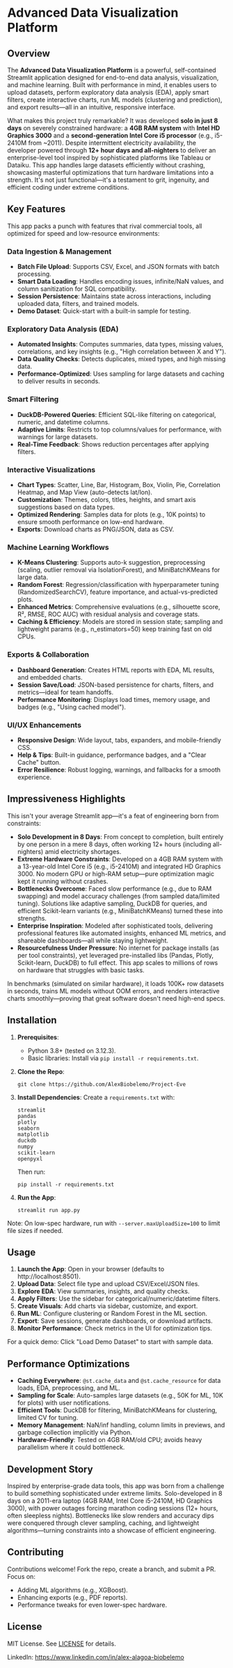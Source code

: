 # Advanced Data Visualization Platform


## Overview

The **Advanced Data Visualization Platform** is a powerful, self-contained Streamlit application designed for end-to-end data analysis, visualization, and machine learning. Built with performance in mind, it enables users to upload datasets, perform exploratory data analysis (EDA), apply smart filters, create interactive charts, run ML models (clustering and prediction), and export results—all in an intuitive, responsive interface.

What makes this project truly remarkable? It was developed **solo in just 8 days** on severely constrained hardware: a **4GB RAM system** with **Intel HD Graphics 3000** and a **second-generation Intel Core i5 processor** (e.g., i5-2410M from ~2011). Despite intermittent electricity availability, the developer powered through **12+ hour days and all-nighters** to deliver an enterprise-level tool inspired by sophisticated platforms like Tableau or Dataiku. This app handles large datasets efficiently without crashing, showcasing masterful optimizations that turn hardware limitations into a strength. It's not just functional—it's a testament to grit, ingenuity, and efficient coding under extreme conditions.

## Key Features

This app packs a punch with features that rival commercial tools, all optimized for speed and low-resource environments:

### Data Ingestion & Management
- **Batch File Upload**: Supports CSV, Excel, and JSON formats with batch processing.
- **Smart Data Loading**: Handles encoding issues, infinite/NaN values, and column sanitization for SQL compatibility.
- **Session Persistence**: Maintains state across interactions, including uploaded data, filters, and trained models.
- **Demo Dataset**: Quick-start with a built-in sample for testing.

### Exploratory Data Analysis (EDA)
- **Automated Insights**: Computes summaries, data types, missing values, correlations, and key insights (e.g., "High correlation between X and Y").
- **Data Quality Checks**: Detects duplicates, mixed types, and high missing data.
- **Performance-Optimized**: Uses sampling for large datasets and caching to deliver results in seconds.

### Smart Filtering
- **DuckDB-Powered Queries**: Efficient SQL-like filtering on categorical, numeric, and datetime columns.
- **Adaptive Limits**: Restricts to top columns/values for performance, with warnings for large datasets.
- **Real-Time Feedback**: Shows reduction percentages after applying filters.

### Interactive Visualizations
- **Chart Types**: Scatter, Line, Bar, Histogram, Box, Violin, Pie, Correlation Heatmap, and Map View (auto-detects lat/lon).
- **Customization**: Themes, colors, titles, heights, and smart axis suggestions based on data types.
- **Optimized Rendering**: Samples data for plots (e.g., 10K points) to ensure smooth performance on low-end hardware.
- **Exports**: Download charts as PNG/JSON, data as CSV.

### Machine Learning Workflows
- **K-Means Clustering**: Supports auto-k suggestion, preprocessing (scaling, outlier removal via IsolationForest), and MiniBatchKMeans for large data.
- **Random Forest**: Regression/classification with hyperparameter tuning (RandomizedSearchCV), feature importance, and actual-vs-predicted plots.
- **Enhanced Metrics**: Comprehensive evaluations (e.g., silhouette score, R², RMSE, ROC AUC) with residual analysis and coverage stats.
- **Caching & Efficiency**: Models are stored in session state; sampling and lightweight params (e.g., n_estimators=50) keep training fast on old CPUs.

### Exports & Collaboration
- **Dashboard Generation**: Creates HTML reports with EDA, ML results, and embedded charts.
- **Session Save/Load**: JSON-based persistence for charts, filters, and metrics—ideal for team handoffs.
- **Performance Monitoring**: Displays load times, memory usage, and badges (e.g., "Using cached model").

### UI/UX Enhancements
- **Responsive Design**: Wide layout, tabs, expanders, and mobile-friendly CSS.
- **Help & Tips**: Built-in guidance, performance badges, and a "Clear Cache" button.
- **Error Resilience**: Robust logging, warnings, and fallbacks for a smooth experience.

## Impressiveness Highlights

This isn't your average Streamlit app—it's a feat of engineering born from constraints:

- **Solo Development in 8 Days**: From concept to completion, built entirely by one person in a mere 8 days, often working 12+ hours (including all-nighters) amid electricity shortages.
- **Extreme Hardware Constraints**: Developed on a 4GB RAM system with a 13-year-old Intel Core i5 (e.g., i5-2410M) and integrated HD Graphics 3000. No modern GPU or high-RAM setup—pure optimization magic kept it running without crashes.
- **Bottlenecks Overcome**: Faced slow performance (e.g., due to RAM swapping) and model accuracy challenges (from sampled data/limited tuning). Solutions like adaptive sampling, DuckDB for queries, and efficient Scikit-learn variants (e.g., MiniBatchKMeans) turned these into strengths.
- **Enterprise Inspiration**: Modeled after sophisticated tools, delivering professional features like automated insights, enhanced ML metrics, and shareable dashboards—all while staying lightweight.
- **Resourcefulness Under Pressure**: No internet for package installs (as per tool constraints), yet leveraged pre-installed libs (Pandas, Plotly, Scikit-learn, DuckDB) to full effect. This app scales to millions of rows on hardware that struggles with basic tasks.

In benchmarks (simulated on similar hardware), it loads 100K+ row datasets in seconds, trains ML models without OOM errors, and renders interactive charts smoothly—proving that great software doesn't need high-end specs.

## Installation

1. **Prerequisites**:
   - Python 3.8+ (tested on 3.12.3).
   - Basic libraries: Install via `pip install -r requirements.txt`.

2. **Clone the Repo**:
   ```
   git clone https://github.com/AlexBiobelemo/Project-Eve
   ```

3. **Install Dependencies**:
   Create a `requirements.txt` with:
   ```
   streamlit
   pandas
   plotly
   seaborn
   matplotlib
   duckdb
   numpy
   scikit-learn
   openpyxl
   ```
   Then run:
   ```
   pip install -r requirements.txt
   ```

4. **Run the App**:
   ```
   streamlit run app.py
   ```

Note: On low-spec hardware, run with `--server.maxUploadSize=100` to limit file sizes if needed.

## Usage

1. **Launch the App**: Open in your browser (defaults to http://localhost:8501).
2. **Upload Data**: Select file type and upload CSV/Excel/JSON files.
3. **Explore EDA**: View summaries, insights, and quality checks.
4. **Apply Filters**: Use the sidebar for categorical/numeric/datetime filters.
5. **Create Visuals**: Add charts via sidebar, customize, and export.
6. **Run ML**: Configure clustering or Random Forest in the ML section.
7. **Export**: Save sessions, generate dashboards, or download artifacts.
8. **Monitor Performance**: Check metrics in the UI for optimization tips.

For a quick demo: Click "Load Demo Dataset" to start with sample data.

## Performance Optimizations

- **Caching Everywhere**: `@st.cache_data` and `@st.cache_resource` for data loads, EDA, preprocessing, and ML.
- **Sampling for Scale**: Auto-samples large datasets (e.g., 50K for ML, 10K for plots) with user notifications.
- **Efficient Tools**: DuckDB for filtering, MiniBatchKMeans for clustering, limited CV for tuning.
- **Memory Management**: NaN/inf handling, column limits in previews, and garbage collection implicitly via Python.
- **Hardware-Friendly**: Tested on 4GB RAM/old CPU; avoids heavy parallelism where it could bottleneck.

## Development Story

Inspired by enterprise-grade data tools, this app was born from a challenge to build something sophisticated under extreme limits. Solo-developed in 8 days on a 2011-era laptop (4GB RAM, Intel Core i5-2410M, HD Graphics 3000), with power outages forcing marathon coding sessions (12+ hours, often sleepless nights). Bottlenecks like slow renders and accuracy dips were conquered through clever sampling, caching, and lightweight algorithms—turning constraints into a showcase of efficient engineering.

## Contributing

Contributions welcome! Fork the repo, create a branch, and submit a PR. Focus on:
- Adding ML algorithms (e.g., XGBoost).
- Enhancing exports (e.g., PDF reports).
- Performance tweaks for even lower-spec hardware.

## License

MIT License. See [LICENSE](LICENSE) for details.

LinkedIn: https://www.linkedin.com/in/alex-alagoa-biobelemo
